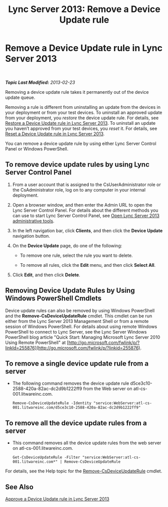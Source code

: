 ﻿---
title: 'Lync Server 2013: Remove a Device Update rule'
TOCTitle: Remove a Device Update rule
ms:assetid: ad6e0c6a-cda4-4147-92d5-48bc393ac456
ms:mtpsurl: https://technet.microsoft.com/en-us/library/JJ994066(v=OCS.15)
ms:contentKeyID: 51803977
ms.date: 07/23/2014
mtps_version: v=OCS.15
---

<div data-xmlns="http://www.w3.org/1999/xhtml">

<div class="topic" data-xmlns="http://www.w3.org/1999/xhtml" data-msxsl="urn:schemas-microsoft-com:xslt" data-cs="http://msdn.microsoft.com/en-us/">

<div data-asp="http://msdn2.microsoft.com/asp">

# Remove a Device Update rule in Lync Server 2013

</div>

<div id="mainSection">

<div id="mainBody">

<span> </span>

_**Topic Last Modified:** 2013-02-23_

Removing a device update rule takes it permanently out of the device update queue.

Removing a rule is different from uninstalling an update from the devices in your deployment or from your test devices. To uninstall an approved update from your deployment, you *restore* the device update rule. For details, see [Restore a Device Update rule in Lync Server 2013](lync-server-2013-restore-a-device-update-rule.md). To uninstall an update you haven’t approved from your test devices, you *reset* it. For details, see [Reset a Device Update rule in Lync Server 2013](lync-server-2013-reset-a-device-update-rule.md).

You can remove a device update rule by using either Lync Server Control Panel or Windows PowerShell.

<div>

## To remove device update rules by using Lync Server Control Panel

1.  From a user account that is assigned to the CsUserAdministrator role or the CsAdministrator role, log on to any computer in your internal deployment.

2.  Open a browser window, and then enter the Admin URL to open the Lync Server Control Panel. For details about the different methods you can use to start Lync Server Control Panel, see [Open Lync Server 2013 administrative tools](lync-server-2013-open-lync-server-administrative-tools.md).

3.  In the left navigation bar, click **Clients**, and then click the **Device Update** navigation button.

4.  On the **Device Update** page, do one of the following:
    
      - To remove one rule, select the rule you want to delete.
    
      - To remove all rules, click the **Edit** menu, and then click **Select All**.

5.  Click **Edit**, and then click **Delete**.

</div>

<div>

## Removing Device Update Rules by Using Windows PowerShell Cmdlets

Device update rules can also be removed by using Windows PowerShell and the **Remove-CsDeviceUpdateRule** cmdlet. This cmdlet can be run either from the Lync Server 2013 Management Shell or from a remote session of Windows PowerShell. For details about using remote Windows PowerShell to connect to Lync Server, see the Lync Server Windows PowerShell blog article "Quick Start: Managing Microsoft Lync Server 2010 Using Remote PowerShell" at [http://go.microsoft.com/fwlink/p/?linkId=255876](http://go.microsoft.com/fwlink/p/?linkid=255876).

<div>

## To remove a single device update rule from a server

  - The following command removes the device update rule d5ce3c10-2588-420a-82ac-dc2d9b1222ff9 from the Web server on atl-cs-001.litwareinc.com.
    
        Remove-CsDeviceUpdateRule -Identity "service:WebServer:atl-cs-001.litwareinc.com/d5ce3c10-2588-420a-82ac-dc2d9b1222ff9"

</div>

<div>

## To remove all the device update rules from a server

  - This command removes all the device update rules from the web server on atl-cs-001.litwareinc.com.
    
        Get-CsDeviceUpdateRule -Filter "service:WebServer:atl-cs-001.litwareinc.com*" | Remove-CsDeviceUpdateRule

</div>

For details, see the Help topic for the [Remove-CsDeviceUpdateRule](https://docs.microsoft.com/powershell/module/skype/Remove-CsDeviceUpdateRule) cmdlet.

</div>

<div>

## See Also


[Approve a Device Update rule in Lync Server 2013](lync-server-2013-approve-a-device-update-rule.md)  
  

</div>

</div>

<span> </span>

</div>

</div>

</div>

